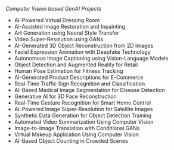 *Computer Vision based GenAI Projects*

* AI-Powered Virtual Dressing Room
* AI-Assisted Image Restoration and Inpainting
* Art Generation using Neural Style Transfer
* Video Super-Resolution using GANs
* AI-Generated 3D Object Reconstruction from 2D Images
* Facial Expression Animation with Deepfake Technology
* Autonomous Image Captioning using Vision-Language Models
* Object Detection and Augmented Reality for Retail
* Human Pose Estimation for Fitness Tracking
* AI-Generated Product Descriptions for E-Commerce
* Real-Time Traffic Sign Recognition and Classification
* AI-Based Medical Image Segmentation for Disease Detection
* Generative AI for 3D Face Reconstruction
* Real-Time Gesture Recognition for Smart Home Control
* AI-Powered Image Super-Resolution for Satellite Images
* Synthetic Data Generation for Object Detection Training
* Automated Video Summarization Using Computer Vision
* Image-to-Image Translation with Conditional GANs
* Virtual Makeup Application Using Computer Vision
* AI-Based Object Counting in Crowded Scenes